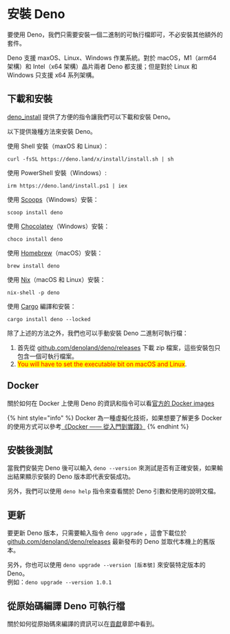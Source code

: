 # 安裝 Deno

要使用 Deno，我們只需要安裝一個二進制的可執行檔即可，不必安裝其他額外的套件。

Deno 支援 maxOS、Linux、Windows 作業系統。對於 macOS，M1（arm64 架構）和 Intel（x64 架構）晶片兩者 Deno 都支援；但是對於 Linux 和 Windows 只支援 x64 系列架構。


## 下載和安裝

[deno\_install](https://github.com/denoland/deno\_install) 提供了方便的指令讓我們可以下載和安裝 Deno。

以下提供幾種方法來安裝 Deno。

使用 Shell 安裝（maxOS 和 Linux）：

```
curl -fsSL https://deno.land/x/install/install.sh | sh
```

使用 PowerShell 安裝（Windows）:

```
irm https://deno.land/install.ps1 | iex
```

使用 [Scoops](https://scoop.sh/)（Windows）安裝：

```
scoop install deno
```

使用 [Chocolatey](https://chocolatey.org/packages/deno)（Windows）安裝：

```
choco install deno
```

使用 [Homebrew](https://formulae.brew.sh/formula/deno)（macOS）安裝：

```
brew install deno
```

使用 [Nix](https://nixos.org/download.html)（macOS 和 Linux）安裝：

```
nix-shell -p deno
```

使用 [Cargo](https://crates.io/crates/deno) 編譯和安裝：

```
cargo install deno --locked
```

除了上述的方法之外，我們也可以手動安裝 Deno 二進制可執行檔：

1. 首先從 [github.com/denoland/deno/releases](http://github.com/denoland/deno/releases) 下載 zip 檔案，這些安裝包只包含一個可執行檔案。
2. <mark style="color:red;">You will have to set the executable bit on macOS and Linux</mark>.

## Docker

關於如何在 Docker 上使用 Deno 的資訊和指令可以看[官方的 Docker images](https://github.com/denoland/deno\_docker)

{% hint style="info" %}
Docker 為一種虛擬化技術，如果想要了解更多 Docker 的使用方式可以參考[《Docker —— 從入門到實踐](https://philipzheng.gitbook.io/docker\_practice/)[》](https://philipzheng.gitbook.io/docker\_practice/)
{% endhint %}

## 安裝後測試 <a href="#testing-your-installation" id="testing-your-installation"></a>

當我們安裝完 Deno 後可以輸入 `deno --version` 來測試是否有正確安裝，如果輸出結果顯示安裝的 Deno 版本即代表安裝成功。

另外，我們可以使用 `deno help` 指令來查看關於 Deno 引數和使用的說明文檔。

## 更新

要更新 Deno 版本，只需要輸入指令 `deno upgrade` ，這會下載位於 [github.com/denoland/deno/releases](http://github.com/denoland/deno/releases) 最新發布的 Deno 並取代本機上的舊版本。

另外，你也可以使用 `deno upgrade --version [版本號]` 來安裝特定版本的 Deno。\
例如：`deno upgrade --version 1.0.1`

## 從原始碼編譯 Deno 可執行檔

關於如何從原始碼來編譯的資訊可以在[貢獻](https://deno.land/manual@v1.30.3/references/contributing/building\_from\_source)章節中看到。
